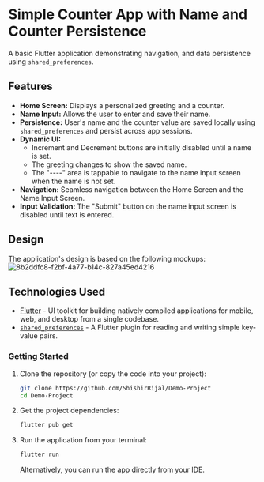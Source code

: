 # Simple Counter App with Name and Counter Persistence

A basic Flutter application demonstrating navigation, and data persistence using `shared_preferences`.

## Features

* **Home Screen:** Displays a personalized greeting and a counter.
* **Name Input:** Allows the user to enter and save their name.
* **Persistence:** User's name and the counter value are saved locally using `shared_preferences` and persist across app sessions.
* **Dynamic UI:**
    * Increment and Decrement buttons are initially disabled until a name is set.
    * The greeting changes to show the saved name.
    * The "----" area is tappable to navigate to the name input screen when the name is not set.
* **Navigation:** Seamless navigation between the Home Screen and the Name Input Screen.
* **Input Validation:** The "Submit" button on the name input screen is disabled until text is entered.

## Design

The application's design is based on the following mockups:
![8b2ddfc8-f2bf-4a77-b14c-827a45ed4216](https://github.com/user-attachments/assets/bddbc1e0-ac0c-4f2b-8c0b-acc3e65c8d50)


## Technologies Used

* [Flutter](https://flutter.dev/) - UI toolkit for building natively compiled applications for mobile, web, and desktop from a single codebase.
* [`shared_preferences`](https://pub.dev/packages/shared_preferences) - A Flutter plugin for reading and writing simple key-value pairs.


### Getting Started

1.  Clone the repository (or copy the code into your project):
    ```bash
    git clone https://github.com/ShishirRijal/Demo-Project
    cd Demo-Project
    ```

2.  Get the project dependencies:
    ```bash
    flutter pub get
    ```

3.  Run the application from your terminal:
    ```bash
    flutter run
    ```
    Alternatively, you can run the app directly from your IDE.
